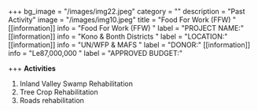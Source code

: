 +++
bg_image = "/images/img22.jpeg"
category = ""
description = "Past Activity"
image = "/images/img10.jpeg"
title = "Food For Work (FFW) "
[[information]]
info = "Food For Work (FFW) "
label = "PROJECT NAME:"
[[information]]
info = "Kono & Bonth Districts "
label = "LOCATION:"
[[information]]
info = "UN/WFP &  MAFS "
label = "DONOR:"
[[information]]
info = "Le87,000,000 "
label = "APPROVED BUDGET:"

+++
**Activities**

1. Inland Valley Swamp Rehabilitation
2. Tree Crop Rehabilitation
3. Roads rehabilitation